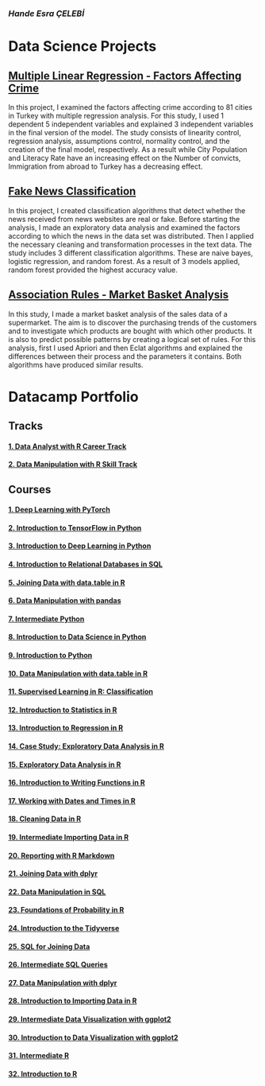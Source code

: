 ### *Hande Esra ÇELEBİ*

# Data Science Projects


## [Multiple Linear Regression - Factors Affecting Crime](https://handecelebi.github.io/mlr/regression.html)

In this project, I examined the factors affecting crime according to 81 cities in Turkey with multiple regression analysis. 
For this study, I used 1 dependent 5 independent variables and explained 3 independent variables in the final version of the model. 
The study consists of linearity control, regression analysis, assumptions control, normality control, and the creation of the final model, respectively. 
As a result while City Population and Literacy Rate have an increasing effect on the Number of convicts, Immigration from abroad to Turkey has a decreasing effect.

## [Fake News Classification](https://handecelebi.github.io/fake-news/fake_real.html)

In this project, I created classification algorithms that detect whether the news received from news websites are real or fake. 
Before starting the analysis, I made an exploratory data analysis and examined the factors according to which the news in the data set was distributed. 
Then I applied the necessary cleaning and transformation processes in the text data. The study includes 3 different classification algorithms. 
These are naive bayes, logistic regression, and random forest. As a result of 3 models applied, random forest provided the highest accuracy value.

## [Association Rules - Market Basket Analysis](https://handecelebi.github.io/market-basket/market-basket.html)

In this study, I made a market basket analysis of the sales data of a supermarket. 
The aim is to discover the purchasing trends of the customers and to investigate which products are bought with which other products. 
It is also to predict possible patterns by creating a logical set of rules.
For this analysis, first I used Apriori and then Eclat algorithms and explained the differences between their process and the parameters it contains. 
Both algorithms have produced similar results.


# Datacamp Portfolio

## Tracks
#### [1. Data Analyst with R Career Track](https://www.datacamp.com/statement-of-accomplishment/track/863870ffafa1b87e8d15c5bac13c9397c1256f06)
#### [2. Data Manipulation with R Skill Track](https://www.datacamp.com/statement-of-accomplishment/track/e1aeafac6c9450d7b3a44af47f4a4a3bc44ac1b1) 

## Courses
#### [1.	Deep Learning with PyTorch](https://www.datacamp.com/statement-of-accomplishment/course/67eab3568cc0c988d55deb393226b34768fa5ba3)
#### [2.	Introduction to TensorFlow in Python](https://www.datacamp.com/statement-of-accomplishment/course/8d9d38cae41048648a3e14eff56eca9ebc069662)
#### [3.	Introduction to Deep Learning in Python](https://www.datacamp.com/statement-of-accomplishment/course/3195f7d4b5ebf61a923ab18c8f76f6e7c29dce32)
#### [4.	Introduction to Relational Databases in SQL](https://www.datacamp.com/statement-of-accomplishment/course/22477cf86cc9540b572f9910288ae5f1a01a54f2)
#### [5.	Joining Data with data.table in R](https://www.datacamp.com/statement-of-accomplishment/course/65b663916ac5f68d352ed7f6e39352bf97b77bfe)
#### [6.	Data Manipulation with pandas](https://www.datacamp.com/statement-of-accomplishment/course/bb82e289716a6b567ebb929d91a07ab1ced13994)
#### [7.	Intermediate Python](https://www.datacamp.com/statement-of-accomplishment/course/7febef2c6cd1673fcbc133848e6572134a6442c4)
#### [8.	Introduction to Data Science in Python](https://www.datacamp.com/statement-of-accomplishment/course/8509be23eecb6c3f990fee17edbca9d21ea4338a)
#### [9.	Introduction to Python](https://www.datacamp.com/statement-of-accomplishment/course/04b9bf7ab00fae27794c9eab18de6fe3f7ef3bbb)
#### [10.	Data Manipulation with data.table in R](https://www.datacamp.com/statement-of-accomplishment/course/288176572ea8d3f3ecb73759ab1ecbc731f3d4dd)
#### [11.	Supervised Learning in R: Classification](https://www.datacamp.com/statement-of-accomplishment/course/25eb39784ee4da38154646c9cdbdcb7faf56865c)
#### [12.	Introduction to Statistics in R](https://www.datacamp.com/statement-of-accomplishment/course/3e2fea588852312704a70791b2d859e58a5d8edd)
#### [13.	Introduction to Regression in R](https://www.datacamp.com/statement-of-accomplishment/course/e95c33e39a57743c8786dfc97d76f068f47cedb8)
#### [14.	Case Study: Exploratory Data Analysis in R](https://www.datacamp.com/statement-of-accomplishment/course/07f15a876dd1cb6e914b986803a937280fc69696)
#### [15.	Exploratory Data Analysis in R](https://www.datacamp.com/statement-of-accomplishment/course/d5a0e03161b414b67a21a3ea55d03f9507ab1fa1)
#### [16.	Introduction to Writing Functions in R](https://www.datacamp.com/statement-of-accomplishment/course/63a54465c8d051f41e2a159606d820546f6edc06)
#### [17.	Working with Dates and Times in R](https://www.datacamp.com/statement-of-accomplishment/course/6853121f239c34793694abec0e5f23522833c04c)
#### [18.	Cleaning Data in R](https://www.datacamp.com/statement-of-accomplishment/course/a58ace4da0db8f061bd66dbc7493c197c9bb2018)
#### [19.	Intermediate Importing Data in R](https://www.datacamp.com/statement-of-accomplishment/course/0156f721c327712e3e3000dd0edf486d95d16571)
#### [20.	Reporting with R Markdown](https://www.datacamp.com/statement-of-accomplishment/course/364f086dd5b0c77848a7778507be9db3d643188a)
#### [21.	Joining Data with dplyr](https://www.datacamp.com/statement-of-accomplishment/course/796f3680b8e82daa3f8a9465f5ca7e98efb1205e)
#### [22.	Data Manipulation in SQL](https://www.datacamp.com/statement-of-accomplishment/course/67e7be642e69e6cd3cb783a8a8b298e16a4d537a)
#### [23.	Foundations of Probability in R](https://www.datacamp.com/statement-of-accomplishment/course/902813e3a4f892a5b2facbdfa33183664dbeba20)
#### [24.	Introduction to the Tidyverse](https://www.datacamp.com/statement-of-accomplishment/course/0d8007768cfc54ed32bf9bd81bc3dbdae766c405)
#### [25.	SQL for Joining Data](https://www.datacamp.com/statement-of-accomplishment/course/4e1c308746c689a644709e3a5a1d7b82c4afd3c5)
#### [26.	Intermediate SQL Queries](https://www.datacamp.com/statement-of-accomplishment/course/c89a103320c496c54b9444142e20238c4371ff28)
#### [27.	Data Manipulation with dplyr](https://www.datacamp.com/statement-of-accomplishment/course/3e120d8f1fe349fe88d45e7265e96d85e3e5448f)
#### [28.	Introduction to Importing Data in R](https://www.datacamp.com/statement-of-accomplishment/course/0a0d4b699482f8e037df934f257278533dde9a5d)
#### [29.	Intermediate Data Visualization with ggplot2](https://www.datacamp.com/statement-of-accomplishment/course/ab2dc46b23cf28512311a070d0e5cc1e0badf215)
#### [30.	Introduction to Data Visualization with ggplot2](https://www.datacamp.com/statement-of-accomplishment/course/8ffab99fd0bfcb36aaa2c35c380c5ad1fa4dd018)
#### [31.	Intermediate R](https://www.datacamp.com/statement-of-accomplishment/course/d2ace292ca5c509d864ab85adf5a75e602e08663)
#### [32.	Introduction to R](https://www.datacamp.com/statement-of-accomplishment/course/d09406e39d37de404a6a47b4b0fe0a990a029bcc)

